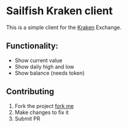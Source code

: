 # Sailfish Kraken client

This is a simple client for the [Kraken](https://www.kraken.com/) Exchange.

## Functionality:

* Show current value
* Show daily high and low
* Show balance (needs token)

## Contributing

1. Fork the project [fork me](https://github.com/johansmitsnl/Sailfish-Kraken/fork)
2. Make changes to fix it
3. Submit PR

